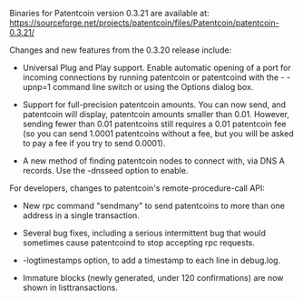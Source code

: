 Binaries for Patentcoin version 0.3.21 are available at:
  https://sourceforge.net/projects/patentcoin/files/Patentcoin/patentcoin-0.3.21/

Changes and new features from the 0.3.20 release include:

* Universal Plug and Play support.  Enable automatic opening of a port for incoming connections by running patentcoin or patentcoind with the - -upnp=1 command line switch or using the Options dialog box.

* Support for full-precision patentcoin amounts.  You can now send, and patentcoin will display, patentcoin amounts smaller than 0.01.  However, sending fewer than 0.01 patentcoins still requires a 0.01 patentcoin fee (so you can send 1.0001 patentcoins without a fee, but you will be asked to pay a fee if you try to send 0.0001).

* A new method of finding patentcoin nodes to connect with, via DNS A records. Use the -dnsseed option to enable.

For developers, changes to patentcoin's remote-procedure-call API:

* New rpc command "sendmany" to send patentcoins to more than one address in a single transaction.

* Several bug fixes, including a serious intermittent bug that would sometimes cause patentcoind to stop accepting rpc requests. 

* -logtimestamps option, to add a timestamp to each line in debug.log.

* Immature blocks (newly generated, under 120 confirmations) are now shown in listtransactions.
